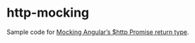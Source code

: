 # http-mocking

Sample code for [Mocking Angular’s $http Promise return type](http://kwilson.me.uk/blog/mocking-angulars-http-promise-return-type/).
